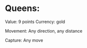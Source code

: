 # Queens:

Value: 9 points
Currency: gold

Movement:
    Any direction, any distance

Capture:
    Any move
